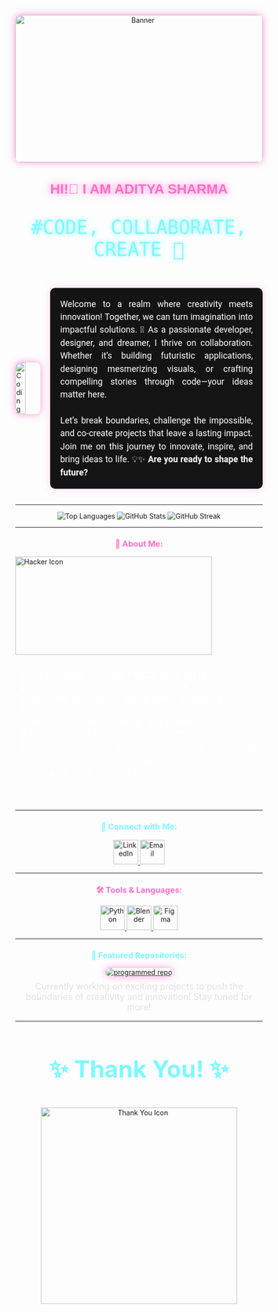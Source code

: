 <!-- Banner with Proper Scaling -->
<p style="text-align: center;">
  <img 
    src="https://github.com/user-attachments/assets/f230ed91-65a4-459e-9a76-30db077767cf" 
    alt="Banner" 
    width="100%" 
    style="max-height: 300px; object-fit: cover; border-radius: 10px; box-shadow: 0px 0px 15px rgba(255, 110, 199, 0.7);" 
  />
</p>

<!-- Cyberpunk Professional GitHub Profile -->
<h1 align="center" style="font-family: 'Orbitron', sans-serif; color: #ff6ec7; text-shadow: 0px 0px 15px #ff6ec7;">
  HI!👋 I AM ADITYA SHARMA 
</h1>
<p align="center" style="font-family: 'Source Code Pro', monospace; color: #7df9ff; font-size: 2.4rem; text-shadow: 0px 0px 10px #7df9ff;">
  #CODE, COLLABORATE, CREATE 🚀
</p>

<!-- GIF & Text Section -->
<div style="display: flex; align-items: center; justify-content: center;">
  <img 
    src="https://i.pinimg.com/originals/f1/ed/a4/f1eda4768df8d8135c779772f2833e88.gif" 
    alt="Coding" 
    width="40%" 
    style="border-radius: 10px; box-shadow: 0px 0px 15px rgba(255, 110, 199, 0.7); margin-right: 20px;" 
  />
  <p style="font-family: 'Roboto', sans-serif; font-size: 1.1rem; color: #ffffff; text-align: justify; line-height: 1.5; background: #141414; padding: 20px; border-radius: 10px; box-shadow: 0px 0px 15px rgba(255, 110, 199, 0.3);">
    Welcome to a realm where creativity meets innovation! Together, we can turn imagination into impactful solutions. 🚀  
    As a passionate developer, designer, and dreamer, I thrive on collaboration. Whether it’s building futuristic applications, designing mesmerizing visuals, or crafting compelling stories through code—your ideas matter here.  
    <br /><br />
    Let’s break boundaries, challenge the impossible, and co-create projects that leave a lasting impact. Join me on this journey to innovate, inspire, and bring ideas to life. 💡✨  
    <b>Are you ready to shape the future?</b>
  </p>
</div>

---

<!-- Stats and Profile Visitors -->
<div align="center">
  <img src="https://github-readme-stats.vercel.app/api/top-langs?username=codecrafteradi&show_icons=true&locale=en&layout=compact&theme=radical" alt="Top Languages" />
  <img src="https://github-readme-stats.vercel.app/api?username=codecrafteradi&show_icons=true&locale=en&theme=radical" alt="GitHub Stats" />
  <img src="https://github-readme-streak-stats.herokuapp.com/?user=codecrafteradi&theme=radical" alt="GitHub Streak" />
</div>

---

<!-- About Me Section -->
<h3 align="center" style="color: #ff6ec7;">🌌 About Me:</h3>
<div align="left">
  <img src="https://cdn.prod.website-files.com/6529af71422fddacbfa5868d/663a85ba91050589a77996ae_IMG_3321.gif" alt="Hacker Icon" width="400" height="200" />
</div>
<p style="font-size: 1.2rem; color: #ffffff; padding: 10px; text-align: justify;">
  🌱 I’m currently learning **BCA (AI & IoT)**. <br>
  👯 I love collaborating on **team projects with passionate developers and graphic designers**. <br>
  🤝 Seeking opportunities for **freelance work in web development, video editing, and animation**. <br>
  💬 Ask me about **joining my team**! <br>
  📫 Reach me at: **adityasharmabusiness1@gmail.com** <br>
  ⚡ Fun fact: **If you can imagine it, you can achieve it.**
</p>

---

<!-- Connect with Me -->
<h3 align="center" style="color: #7df9ff;">🔗 Connect with Me:</h3>
<div align="center">
  <a href="https://linkedin.com/in/aditya-sharma-80a572340" target="_blank">
    <img src="https://media.giphy.com/media/zGD1yC2V9ShBt2gjMB/giphy.gif" alt="LinkedIn" width="50" />
  </a>
  <a href="mailto:adityasharmabusiness1@gmail.com" target="_blank">
    <img src="https://media.giphy.com/media/5xtDarmwsuR7XhB6sH6/giphy.gif" alt="Email" width="50" />
  </a>
</div>

---

<!-- Tools & Languages -->
<h3 align="center" style="color: #ff6ec7;">🛠 Tools & Languages:</h3>
<div align="center">
  <a href="https://www.python.org" target="_blank">
    <img src="https://media.giphy.com/media/fsEaZldNC8A1PJ3mwp/giphy.gif" alt="Python" width="50" />
  </a>
  <a href="https://www.blender.org/" target="_blank">
    <img src="https://media.giphy.com/media/UqLrQV0MGzVWkzp9EK/giphy.gif" alt="Blender" width="50" />
  </a>
  <a href="https://www.figma.com/" target="_blank">
    <img src="https://media.giphy.com/media/TIL7ESI1EHpHD8SWiE/giphy.gif" alt="Figma" width="50" />
  </a>
</div>

---

<!-- Featured Repositories -->
<h3 align="center" style="color: #7df9ff;">🚀 Featured Repositories:</h3>
<div align="center">
  <a href="https://github.com/codecrafteradi/sample-repo" target="_blank">
    <img 
      src="https://github-readme-stats.vercel.app/api/pin/?username=codecrafteradi&repo=sample-repo&theme=radical" 
      alt="programmed repo" 
      style="border-radius: 10px; box-shadow: 0px 0px 15px rgba(255, 110, 199, 0.7);"
    />
  </a>
  <p style="font-size: 18px; color: #e2e2e2; margin-top: 10px; max-width: 600px; text-align: center;">
    Currently working on exciting projects to push the boundaries of creativity and innovation! Stay tuned for more!
  </p>
</div>

---

<!-- Thank You Section -->
<h3 align="center" style="color: #7df9ff; font-size: 48px;">✨ Thank You! ✨</h3>

<div align="center">
  <img src="https://www.icegif.com/wp-content/uploads/2023/12/icegif-96.gif" alt="Thank You Icon" width="400" />
</div>
